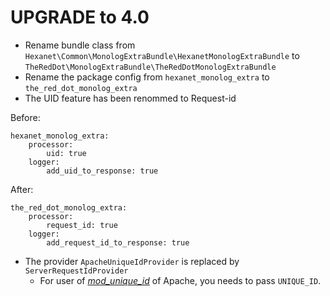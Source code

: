 # UPGRADE to 4.0

* Rename bundle class from `Hexanet\Common\MonologExtraBundle\HexanetMonologExtraBundle` to `TheRedDot\MonologExtraBundle\TheRedDotMonologExtraBundle`
* Rename the package config from `hexanet_monolog_extra` to `the_red_dot_monolog_extra`
* The UID feature has been renommed to Request-id

Before:

```
hexanet_monolog_extra:
    processor:
        uid: true
    logger:
        add_uid_to_response: true
```

After:

```
the_red_dot_monolog_extra:
    processor:
        request_id: true
    logger:
        add_request_id_to_response: true
```

* The provider `ApacheUniqueIdProvider` is replaced by `ServerRequestIdProvider`
  * For user of  [*mod_unique_id*](https://httpd.apache.org/docs/2.4/mod/mod_unique_id.html) of Apache, you needs to pass `UNIQUE_ID`.
